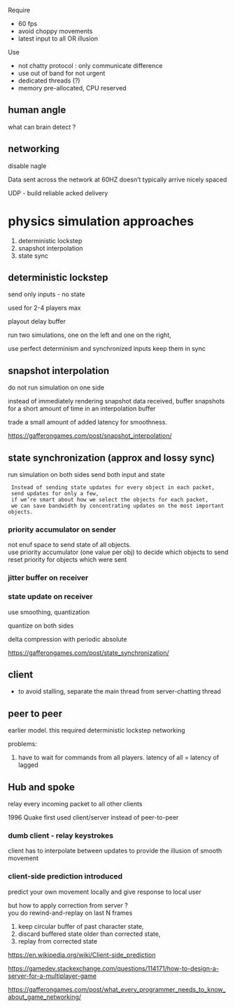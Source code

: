 
Require
* 60 fps
* avoid choppy movements
* latest input to all OR illusion

Use
* not chatty protocol : only communicate difference
* use out of band for not urgent
* dedicated threads (?)
* memory pre-allocated, CPU reserved

## human angle

what can brain detect ?

## networking

disable nagle

Data sent across the network at 60HZ doesn’t typically arrive nicely spaced

UDP - build reliable acked delivery

# physics simulation approaches

1. deterministic lockstep
2. snapshot interpolation
3. state sync

## deterministic lockstep

send only inputs - no state

used for 2-4 players max 

playout delay buffer

run two simulations, one on the left and one on the right, 

use perfect determinism and synchronized inputs keep them in sync

## snapshot interpolation

do not run simulation on one side

instead of immediately rendering snapshot data received, buffer snapshots for a short amount of time in an interpolation buffer

trade a small amount of added latency for smoothness.

https://gafferongames.com/post/snapshot_interpolation/

## state synchronization (approx and lossy sync)

run simulation on both sides send both input and state


```
 Instead of sending state updates for every object in each packet, 
 send updates for only a few, 
 if we’re smart about how we select the objects for each packet, 
 we can save bandwidth by concentrating updates on the most important objects.
```

### priority accumulator on sender

not enuf space to send state of all objects.   
use priority accumulator (one value per obj) to decide which objects to send
reset priority for objects which were sent

### jitter buffer on receiver


### state update on receiver

use smoothing, quantization

quantize on both sides

delta compression with periodic absolute

https://gafferongames.com/post/state_synchronization/

## client

* to avoid stalling, separate the main thread from server-chatting thread 

## peer to peer

earlier model.  this required deterministic lockstep networking

problems:
1. have to wait for commands from all players.  latency of all = latency of lagged

## Hub and spoke

relay every incoming packet to all other clients

1996 Quake first used client/server instead of peer-to-peer

### dumb client - relay keystrokes

client has to interpolate between updates to provide the illusion of smooth movement 

### client-side prediction introduced

predict your own movement locally and give response to local user

but how to apply correction from server ?   
you do rewind-and-replay on last N frames
1. keep circular buffer of past character state, 
1. discard buffered state older than corrected state,
1. replay from corrected state

https://en.wikipedia.org/wiki/Client-side_prediction

https://gamedev.stackexchange.com/questions/114171/how-to-design-a-server-for-a-multiplayer-game

https://gafferongames.com/post/what_every_programmer_needs_to_know_about_game_networking/
